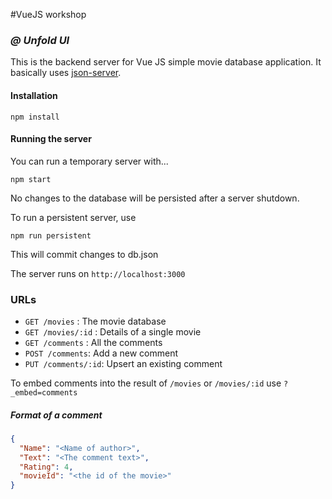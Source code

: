 #VueJS workshop
### _@ Unfold UI_


This is the backend server for Vue JS simple movie database application.
It basically uses [json-server](https://github.com/typicode/json-server).

#### Installation
```
npm install
```

#### Running the server
You can run a temporary server with...
```
npm start
```
No changes to the database will be persisted after a server shutdown.


To run a persistent server, use
```
npm run persistent
```
This will commit changes to db.json

The server runs on `http://localhost:3000`


### URLs
* `GET /movies` : The movie database
* `GET /movies/:id` : Details of a single movie
* `GET /comments` : All the comments
* `POST /comments`: Add a new comment
* `PUT /comments/:id`: Upsert an existing comment

To embed comments into the result of `/movies` or `/movies/:id` use `?_embed=comments`


##### Format of a comment
```json
{
  "Name": "<Name of author>",
  "Text": "<The comment text>",
  "Rating": 4,
  "movieId": "<the id of the movie>"
}
```

